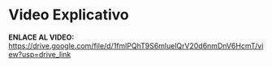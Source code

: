 # Video Explicativo
**ENLACE AL VIDEO:** https://drive.google.com/file/d/1fmlPQhT9S6mluelQrV20d6nmDnV6HcmT/view?usp=drive_link
